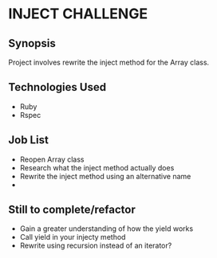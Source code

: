 INJECT CHALLENGE
=======================

## Synopsis

Project involves rewrite the inject method for the Array class.



## Technologies Used

- Ruby
- Rspec


## Job List

- Reopen Array class
- Research what the inject method actually does
- Rewrite the inject method using an alternative name
- 

## Still to complete/refactor
- Gain a greater understanding of how the yield works
- Call yield in your injecty method
- Rewrite using recursion instead of an iterator? 
